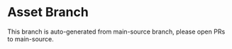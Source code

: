 # Asset Branch

This branch is auto-generated from main-source branch, please open PRs to main-source.
